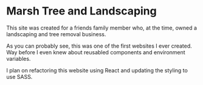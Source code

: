 # Marsh Tree and Landscaping

This site was created for a friends family member who, at the time, owned a landscaping and tree removal business.

As you can probably see, this was one of the first websites I ever created. Way before I even knew about reusabled components and environment variables.

I plan on refactoring this website using React and updating the styling to use SASS.
